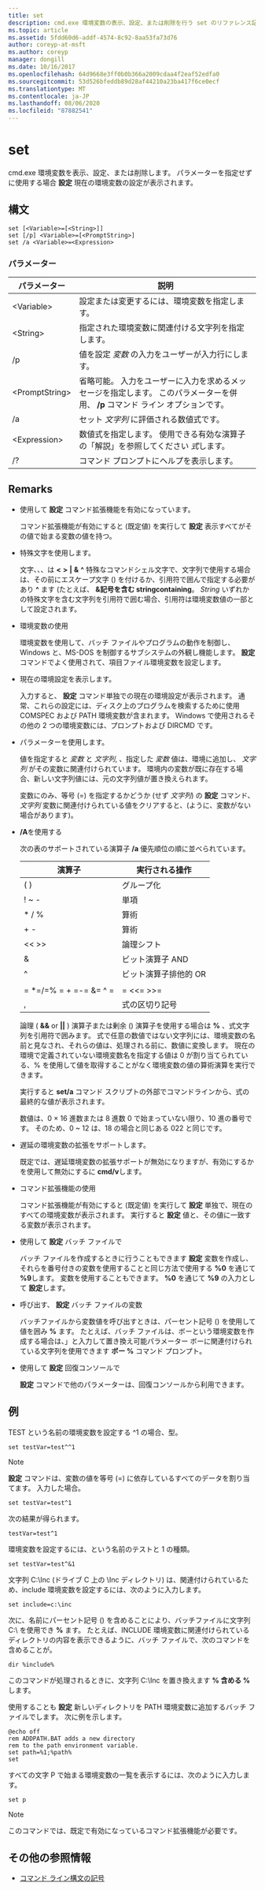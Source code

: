 ```yaml
---
title: set
description: cmd.exe 環境変数の表示、設定、または削除を行う set のリファレンス記事です。
ms.topic: article
ms.assetid: 5fdd60d6-addf-4574-8c92-8aa53fa73d76
author: coreyp-at-msft
ms.author: coreyp
manager: dongill
ms.date: 10/16/2017
ms.openlocfilehash: 64d9668e3ff0b0b366a2009cdaa4f2eaf52edfa0
ms.sourcegitcommit: 53d526bfeddb89d28af44210a23ba417f6ce0ecf
ms.translationtype: MT
ms.contentlocale: ja-JP
ms.lasthandoff: 08/06/2020
ms.locfileid: "87882541"
---
```

# <a name="set"></a>set

cmd.exe 環境変数を表示、設定、または削除します。 パラメーターを指定せずに使用する場合 **設定** 現在の環境変数の設定が表示されます。

## <a name="syntax"></a>構文

```
set [<Variable>=[<String>]]
set [/p] <Variable>=[<PromptString>]
set /a <Variable>=<Expression>
```

### <a name="parameters"></a>パラメーター

|パラメーター|説明|
|---------|-----------|
|\<Variable>|設定または変更するには、環境変数を指定します。|
|\<String>|指定された環境変数に関連付ける文字列を指定します。|
|/p|値を設定 *変数* の入力をユーザーが入力行にします。|
|\<PromptString>|省略可能。 入力をユーザーに入力を求めるメッセージを指定します。 このパラメーターを併用、 **/p** コマンド ライン オプションです。|
|/a|セット *文字列* に評価される数値式です。|
|\<Expression>|数値式を指定します。 使用できる有効な演算子の「解説」を参照してください *式*します。|
|/?|コマンド プロンプトにヘルプを表示します。|

## <a name="remarks"></a>Remarks

- 使用して **設定** コマンド拡張機能を有効になっています。

  コマンド拡張機能が有効にすると (既定値) を実行して **設定** 表示すべてがその値で始まる変数の値を持つ。
- 特殊文字を使用します。

  文字、、、は **<** **>** **|** **&** **^** 特殊なコマンドシェル文字で、文字列で使用する場合は、その前にエスケープ文字 () を付けるか、引用符で囲んで指定する必要があり **^** ます (たとえば、 **&記号を含む stringcontaining**。 *String* いずれかの特殊文字を含む文字列を引用符で囲む場合、引用符は環境変数値の一部として設定されます。
- 環境変数の使用

  環境変数を使用して、バッチ ファイルやプログラムの動作を制御し、Windows と、MS-DOS を制御するサブシステムの外観し機能します。 **設定** コマンドでよく使用されて、項目ファイル環境変数を設定します。
- 現在の環境設定を表示します。

  入力すると、 **設定** コマンド単独での現在の環境設定が表示されます。 通常、これらの設定には、ディスク上のプログラムを検索するために使用 COMSPEC および PATH 環境変数が含まれます。 Windows で使用されるその他の 2 つの環境変数には、プロンプトおよび DIRCMD です。
- パラメーターを使用します。

  値を指定すると *変数* と *文字列*, 、指定した *変数* 値は、環境に追加し、 *文字列* がその変数に関連付けられています。 環境内の変数が既に存在する場合、新しい文字列値には、元の文字列値が置き換えられます。

  変数にのみ、等号 (=) を指定するかどうか (せず *文字列*) の **設定** コマンド、 *文字列* 変数に関連付けられている値をクリアすると、(ように、変数がない場合があります)。
- **/A**を使用する

  次の表のサポートされている演算子 **/a** 優先順位の順に並べられています。

  |        演算子         | 実行される操作  |
  |-------------------------|----------------------|
  |           ( )           |       グループ化       |
  |          ! ~ -          |        単項         |
  |         \* / %          |      算術      |
  |           + -           |      算術      |
  |          << >>          |    論理シフト     |
  |            &            |     ビット演算子 AND      |
  |            ^            | ビット演算子排他的 OR |
  |                         |                      |
  | = \*=/=% = + =-= &= ^ = |      = <<= >>=       |
  |            ,            | 式の区切り記号 |

  論理 ( **&&** or **||** ) 演算子または剰余 () 演算子を使用する場合は **%** 、式文字列を引用符で囲みます。 式で任意の数値ではない文字列には、環境変数の名前と見なされ、それらの値は、処理される前に、数値に変換します。 現在の環境で定義されていない環境変数名を指定する値は 0 が割り当てられている、% を使用して値を取得することがなく環境変数の値の算術演算を実行できます。

  実行すると **set/a** コマンド スクリプトの外部でコマンドラインから、式の最終的な値が表示されます。

  数値は、0 × 16 進数または 8 進数 0 で始まっていない限り、10 進の番号です。 そのため、0 ~ 12 は、18 の場合と同じある 022 と同じです。
- 遅延の環境変数の拡張をサポートします。

  既定では、遅延環境変数の拡張サポートが無効になりますが、有効にするかを使用して無効にするに **cmd/v**します。
- コマンド拡張機能の使用

  コマンド拡張機能が有効にすると (既定値) を実行して **設定** 単独で、現在のすべての環境変数が表示されます。 実行すると **設定** 値と、その値に一致する変数が表示されます。
- 使用して **設定** バッチ ファイルで

  バッチ ファイルを作成するときに行うこともできます **設定** 変数を作成し、それらを番号付きの変数を使用することと同じ方法で使用する **%0** を通じて **%9**します。 変数を使用することもできます。 **%0** を通じて **%9** の入力として **設定**します。
- 呼び出す、 **設定** バッチ ファイルの変数

  バッチファイルから変数値を呼び出すときは、パーセント記号 () を使用して値を囲み **%** ます。 たとえば、バッチ ファイルは、ボーという環境変数を作成する場合は、」と入力して置き換え可能パラメーター ボーに関連付けられている文字列を使用できます **ボー %** コマンド プロンプト。
- 使用して **設定** 回復コンソールで

  **設定** コマンドで他のパラメーターは、回復コンソールから利用できます。

## <a name="examples"></a>例

TEST という名前の環境変数を設定する ^1 の場合、型。
```
set testVar=test^^1
```

> [!NOTE]
> **設定** コマンドは、変数の値を等号 (=) に依存しているすべてのデータを割り当てます。 入力した場合。
> ```
> set testVar=test^1
> ```
> 次の結果が得られます。
> ```
> testVar=test^1
> ```
> 環境変数を設定するには、という名前のテストと 1 の種類。
> ```
> set testVar=test^&1
> ```
> 文字列 C:\Inc (ドライブ C 上の \Inc ディレクトリ) は、関連付けられているため、include 環境変数を設定するには、次のように入力します。
> ```
> set include=c:\inc
> ```
> 次に、名前にパーセント記号 () を含めることにより、バッチファイルに文字列 C:\ を使用でき **%** ます。 たとえば、INCLUDE 環境変数に関連付けられているディレクトリの内容を表示できるように、バッチ ファイルで、次のコマンドを含めることが。
> ```
> dir %include%
> ```
> このコマンドが処理されるときに、文字列 C:\Inc を置き換えます **% 含める %** します。

使用することも **設定** 新しいディレクトリを PATH 環境変数に追加するバッチ ファイルでします。 次に例を示します。
```
@echo off
rem ADDPATH.BAT adds a new directory
rem to the path environment variable.
set path=%1;%path%
set
```
すべての文字 P で始まる環境変数の一覧を表示するには、次のように入力します。
```
set p
```

> [!NOTE]
> このコマンドでは、既定で有効になっているコマンド拡張機能が必要です。

## <a name="additional-references"></a>その他の参照情報

- [コマンド ライン構文の記号](command-line-syntax-key.md)